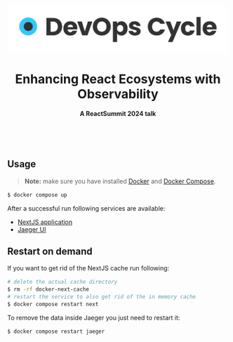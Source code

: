 <div align="center">
  <a href="https://devopscycle.com/">
    <img src="./docs/assets/devopscycle.png" width="500" />
  </a>

  <h1>Enhancing React Ecosystems with Observability</h1>
  <p>
    <b>A ReactSummit 2024 talk</b>
  </p>
  <br>
  <br>
  <br>
</div>

## Usage

> **Note:** make sure you have installed [Docker](https://docs.docker.com/get-docker/) and [Docker Compose](https://docs.docker.com/compose/install/).

```sh
$ docker compose up
```

After a successful run following services are available:

- [NextJS application](http://localhost:8080/)
- [Jaeger UI](http://localhost:16686/)

## Restart on demand

If you want to get rid of the NextJS cache run following:

```sh
# delete the actual cache directory
$ rm -rf docker-next-cache
# restart the service to also get rid of the in memory cache
$ docker compose restart next
```

To remove the data inside Jaeger you just need to restart it:

```sh
$ docker compose restart jaeger
```
